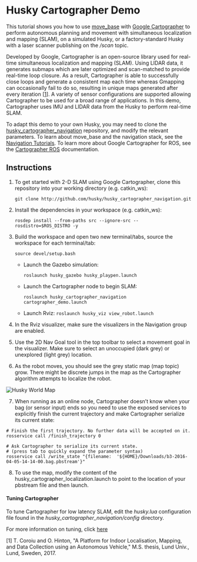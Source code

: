 # Husky Cartographer Demo

This tutorial shows you how to use [move_base](http://wiki.ros.org/move_base) with [Google Cartographer](https://github.com/googlecartographer) to perform autonomous planning and movement with simultaneous localization and mapping (SLAM), on a simulated Husky, or a factory-standard Husky with a laser scanner publishing on the */scan* topic.

Developed by Google, Cartographer is an open-source library used for real-time simultaneous localization and mapping (SLAM). Using LIDAR data, it generates submaps which are later optimized and scan-matched to provide real-time loop closure. As a result, Cartographer is able to successfully close loops and generate a consistent map each time whereas Gmapping can occasionally fail to do so, resulting in unique maps generated after every iteration [[1](https://lup.lub.lu.se/student-papers/search/publication/8915402)]. A variety of sensor configurations are supported allowing Cartographer to be used for a broad range of applications. In this demo, Cartographer uses IMU and LIDAR data from the Husky to perform real-time SLAM.

To adapt this demo to your own Husky, you may need to clone the [husky_cartographer_navigation](http://github.com/husky/husky_cartographer_navigation.git) repository, and modify the relevant parameters. To learn about move_base and the navigation stack, see the [Navigation Tutorials](http://wiki.ros.org/navigation/Tutorials). To learn more about Google Cartographer for ROS, see the [Cartographer ROS](https://google-cartographer-ros.readthedocs.io/en/latest/) documentation.

## Instructions

  1. To get started with 2-D SLAM using Google Cartographer, clone this repository into your working directory (e.g. catkin_ws):

     `git clone http://github.com/husky/husky_cartographer_navigation.git`

  2. Install the dependencies in your workspace (e.g. catkin_ws):

     `rosdep install --from-paths src --ignore-src --rosdistro=$ROS_DISTRO -y`

  3. Build the workspace and open two new terminal/tabs, source the workspace for each terminal/tab:

     `source devel/setup.bash`

      - Launch the Gazebo simulation:

        `roslaunch husky_gazebo husky_playpen.launch`

      - Launch the Cartographer node to begin SLAM:

        `roslaunch husky_cartographer_navigation cartographer_demo.launch`

      - Launch Rviz:
        `roslaunch husky_viz view_robot.launch`

  4. In the Rviz visualizer, make sure the visualizers in the Navigation group are enabled.

  5. Use the 2D Nav Goal tool in the top toolbar to select a movement goal in the visualizer. Make sure to select an unoccupied (dark grey) or unexplored (light grey) location.

  6. As the robot moves, you should see the grey static map (map topic) grow. There might be discrete jumps in the map as the Cartographer algorithm attempts to localize the robot.

  ![Husky World Map](husky_cartographer.png)

  7. When running as an online node, Cartographer doesn’t know when your bag (or sensor input) ends so you need to use the exposed services to explicitly finish the current trajectory and make Cartographer serialize its current state:

  ```
# Finish the first trajectory. No further data will be accepted on it.
rosservice call /finish_trajectory 0

# Ask Cartographer to serialize its current state.
# (press tab to quickly expand the parameter syntax)
rosservice call /write_state "{filename:  '${HOME}/Downloads/b3-2016-04-05-14-14-00.bag.pbstream'}"
```


8. To use the map, modify the content of the husky_cartographer_localization.launch to point to the location of your pbstream file and then launch.
#### Tuning Cartographer

To tune Cartographer for low latency SLAM, edit the *husky.lua* configuration file found in the *husky_cartographer_navigation/config* directory.

For more information on tuning, click [here](http://google-cartographer-ros.readthedocs.io/en/latest/tuning.html)

[1] T. Coroiu and O. Hinton, "A Platform for Indoor Localisation,
Mapping, and Data Collection using an
Autonomous Vehicle," M.S. thesis, Lund Univ., Lund, Sweden, 2017.
